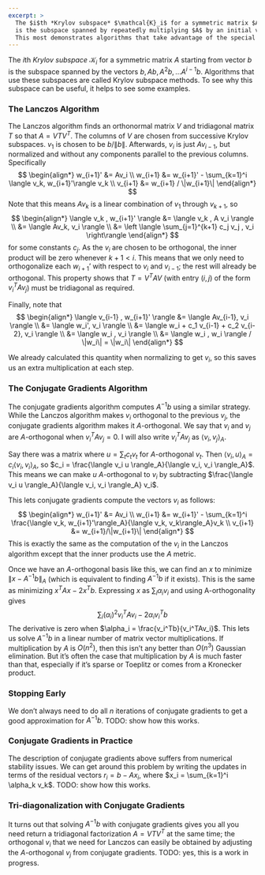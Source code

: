 ```yaml
---
excerpt: >
  The $i$th *Krylov subspace* $\mathcal{K}_i$ for a symmetric matrix $A$
  is the subspace spanned by repeatedly multiplying $A$ by an initial vector $b$.
  This most demonstrates algorithms that take advantage of the special structure of this subspace.
---
```


The $i$th *Krylov subspace* $\mathcal{K}_i$ for a symmetric matrix $A$ starting from vector $b$ is the subspace spanned by the vectors $b, Ab, A^2b, \dotsc A^{i-1}b$. Algorithms that use these subspaces are called Krylov subspace methods. To see why this subspace can be useful, it helps to see some examples. 


### The Lanczos Algorithm

The Lanczos algorithm finds an orthonormal matrix $V$ and tridiagonal matrix $T$ so that $A = VTV^T$. The columns of $V$ are chosen from successive Krylov subspaces. $v_1$ is chosen to be $b/ \|b\|$. Afterwards, $v_i$ is just $Av_{i-1}$, but normalized and without any components parallel to the previous columns. Specifically
$$
\begin{align*}
w_{i+1}' &= Av_i \\
w_{i+1} &= w_{i+1}' - \sum_{k=1}^i \langle v_k, w_{i+1}'\rangle v_k \\
v_{i+1} &= w_{i+1} / \|w_{i+1}\|
\end{align*}
$$
Note that this means $Av_k$ is a linear combination of $v_1$ through $v_{k+1}$, so
$$
\begin{align*}
\langle v_k , w_{i+1}' \rangle &= \langle v_k , A v_i \rangle \\
&= \langle Av_k, v_i \rangle \\
&= \left \langle \sum_{j=1}^{k+1} c_j v_j , v_i \right\rangle
\end{align*}
$$
for some constants $c_j$. As the $v_i$ are chosen to be orthogonal, the inner product will be zero whenever $k+1<i$. This means that we only need to orthogonalize each $w_{i+1}’$ with respect to $v_i$ and $v_{i-1}$; the rest will already be orthogonal. This property shows that $T = V^TAV$ (with entry $(i,j)$ of the form $v_i^TAv_j$) must be  tridiagonal as required. 

Finally, note that
$$
\begin{align*}
\langle v_{i-1} , w_{i+1}' \rangle &= \langle Av_{i-1}, v_i \rangle \\
&= \langle w_i', v_i \rangle \\ 
&= \langle w_i + c_1 v_{i-1} + c_2 v_{i-2}, v_i \rangle \\ 
&= \langle w_i , v_i \rangle \\ 
&= \langle w_i , w_i \rangle / \|w_i\| = \|w_i\| 
\end{align*}
$$


We already calculated this quantity when normalizing to get $v_i$, so this saves us an extra multiplication at each step. 





### The Conjugate Gradients Algorithm

The conjugate gradients algorithm computes $A^{-1}b$ using a similar strategy. While the Lanczos algorithm makes $v_i$ orthogonal to the previous $v_j$, the conjugate gradients algorithm makes it $A$-orthogonal. We say that $v_i$ and $v_j$ are $A$-orthogonal when $v_i^TAv_j = 0$. I will also write $v_i^TAv_j$ as $\langle v_i, v_j \rangle_A$. 

Say there was a matrix where $u = \sum_t c_t v_t$ for $A$-orthogonal $v_t$. Then $\langle v_i,u \rangle_A = c_i \langle v_i, v_i \rangle_A$, so $c_i = \frac{\langle v_i u \rangle_A}{\langle v_i, v_i \rangle_A}$. This means we can make $u$ $A$-orthogonal to $v_i$ by subtracting $\frac{\langle v_i u \rangle_A}{\langle v_i, v_i \rangle_A} v_i$. 

This lets conjugate gradients compute the vectors $v_i$ as follows:
$$
\begin{align*}
w_{i+1}' &= Av_i \\
w_{i+1} &= w_{i+1}' - \sum_{k=1}^i \frac{\langle v_k, w_{i+1}'\rangle_A}{\langle v_k, v_k\rangle_A}v_k \\
v_{i+1} &= w_{i+1}/\|w_{i+1}\|
\end{align*}
$$
This is exactly the same as the computation of the $v_i$ in the Lanczos algorithm except that the inner products use the $A$ metric. 

Once we have an $A$-orthogonal basis like this, we can find an $x$ to minimize $\|x - A^{-1}b\|_A$ (which is equivalent to finding $A^{-1}b$ if it exists). This is the same as minimizing $x^TAx -2x^Tb$. Expressing $x$ as $\sum_i \alpha_i v_i$ and using A-orthogonality gives
$$
\sum_i (\alpha_i)^2 v_i^TAv_i - 2\alpha_iv_i^Tb
$$
The derivative is zero when $\alpha_i = \frac{v_i^Tb}{v_i^TAv_i}$. This lets us solve $A^{-1}b$ in a linear number of matrix vector multiplications. If  multiplication by $A$ is $O(n^2)$, then this isn’t any better than $O(n^3)$ Gaussian elimination. But it’s often the case that multiplication by $A$ is much faster than that, especially if it’s sparse or Toeplitz or comes from a Kronecker product. 



### Stopping Early

We don’t always need to do all $n$ iterations of conjugate gradients to get a good approximation for $A^{-1}b$.  TODO: show how this works.



### Conjugate Gradients in Practice

The description of conjugate gradients above suffers from numerical stability issues. We can get around this problem by writing the updates in terms of the residual vectors $r_i = b - Ax_i$, where $x_i = \sum_{k=1}^i \alpha_k v_k$. TODO: show how this works. 



### Tri-diagonalization with Conjugate Gradients

It turns out that solving $A^{-1}b$ with conjugate gradients gives you all you need return a tridiagonal factorization $A = VTV^T$ at the same time; the orthogonal $v_i$ that we need for Lanczos can easily be obtained by adjusting the $A$-orthogonal $v_j$ from conjugate gradients. TODO: yes, this is a work in progress. 
